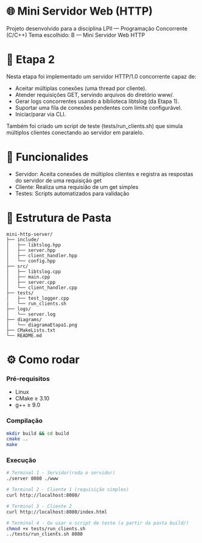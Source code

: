 # 🌐 Mini Servidor Web (HTTP)

Projeto desenvolvido para a disciplina LPII — Programação Concorrente (C/C++)
Tema escolhido: B — Mini Servidor Web HTTP

# 📌 Etapa 2
Nesta etapa foi implementado um servidor HTTP/1.0 concorrente capaz de:

 - Aceitar múltiplas conexões (uma thread por cliente).
 - Atender requisições GET, servindo arquivos do diretório www/.
 - Gerar logs concorrentes usando a biblioteca libtslog (da Etapa 1).
 - Suportar uma fila de conexões pendentes com limite configurável.
 - Iniciar/parar via CLI.

Também foi criado um script de teste (tests/run_clients.sh) que simula múltiplos clientes conectando ao servidor em paralelo.

# 🚀 Funcionalides
- Servidor: Aceita conexões de múltiplos clientes e registra as respostas do servidor de uma requisição get
- Cliente: Realiza uma requisião de um get simples
- Testes: Scripts automatizados para validação 

# 📂 Estrutura de Pasta

```text
mini-http-server/
├── include/     
│   ├── libtslog.hpp     
│   ├── server.hpp          
│   ├── client_handler.hpp  
│   └── config.hpp          
├── src/            
│   ├── libtslog.cpp        
│   ├── main.cpp            
│   ├── server.cpp          
│   └── client_handler.cpp  
├── tests/           
│   ├── test_logger.cpp   
|   └── run_clients.sh   
├── logs/             
│   └── server.log
├── diagrams/         
│   └── diagramaEtapa1.png
├── CMakeLists.txt   
└── README.md   
```     

# ⚙️ Como rodar

### Pré-requisitos
   - Linux
   - CMake ≥ 3.10
   - g++ ≥ 9.0

### Compilação 

```bash
mkdir build && cd build
cmake ..
make 
```


### Execução
```bash
# Terminal 1 - Servidor(roda o servidor)
./server 8080 ./www

# Terminal 2 - Cliente 1 (requisição simples)
curl http://localhost:8080/

# Terminal 3 - Cliente 2
curl http://localhost:8080/index.html

# Terminal 4 - Ou usar o script de teste (a partir da pasta build/)
chmod +x tests/run_clients.sh
../tests/run_clients.sh 8080
